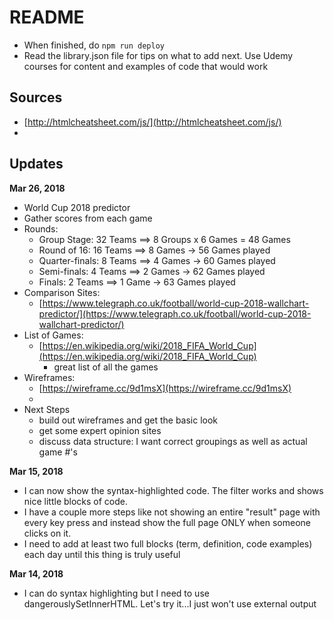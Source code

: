 # README

- When finished, do `npm run deploy`
- Read the library.json file for tips on what to add next. Use Udemy courses for content and examples of
code that would work

## Sources

- [http://htmlcheatsheet.com/js/](http://htmlcheatsheet.com/js/)
- 

## Updates

**Mar 26, 2018**
 
- World Cup 2018 predictor
- Gather scores from each game
- Rounds:
	+ Group Stage: 32 Teams ==> 8 Groups x 6 Games = 48 Games
	+ Round of 16: 16 Teams ==> 8 Games -> 56 Games played
	+ Quarter-finals: 8 Teams ==> 4 Games -> 60 Games played
	+ Semi-finals: 4 Teams ==> 2 Games -> 62 Games played
	+ Finals: 2 Teams ==> 1 Game -> 63 Games played
- Comparison Sites:
	+ [https://www.telegraph.co.uk/football/world-cup-2018-wallchart-predictor/](https://www.telegraph.co.uk/football/world-cup-2018-wallchart-predictor/)
- List of Games:
	+ [https://en.wikipedia.org/wiki/2018_FIFA_World_Cup](https://en.wikipedia.org/wiki/2018_FIFA_World_Cup)
		* great list of all the games
- Wireframes:
	+ [https://wireframe.cc/9d1msX](https://wireframe.cc/9d1msX)
	+ 
- Next Steps
	+ build out wireframes and get the basic look
	+ get some expert opinion sites
	+ discuss data structure: I want correct groupings as well as actual game #'s

**Mar 15, 2018**

- I can now show the syntax-highlighted code. The filter works and shows nice little blocks of code.
- I have a couple more steps like not showing an entire "result" page with every key press and instead show 
the full page ONLY when someone clicks on it.
- I need to add at least two full blocks (term, definition, code examples) each day until this thing is truly
useful

**Mar 14, 2018**

- I can do syntax highlighting but I need to use dangerouslySetInnerHTML. Let's try it...I just won't
use external output
